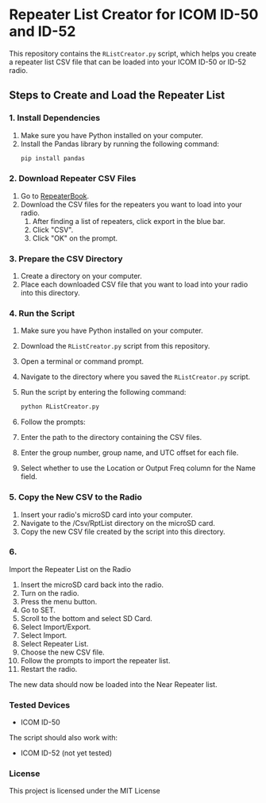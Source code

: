 # Repeater List Creator for ICOM ID-50 and ID-52

This repository contains the `RListCreator.py` script, which helps you create a repeater list CSV file that can be loaded into your ICOM ID-50 or ID-52 radio.

## Steps to Create and Load the Repeater List

### 1. Install Dependencies
1. Make sure you have Python installed on your computer.
2. Install the Pandas library by running the following command:
   ```sh
   pip install pandas
   ```

### 2. Download Repeater CSV Files
1. Go to [RepeaterBook](https://www.repeaterbook.com/).
2. Download the CSV files for the repeaters you want to load into your radio.
   1. After finding a list of repeaters, click export in the blue bar.
   2. Click "CSV".
   3. Click "OK" on the prompt.

### 3. Prepare the CSV Directory
1. Create a directory on your computer.
2. Place each downloaded CSV file that you want to load into your radio into this directory.

### 4. Run the Script
1. Make sure you have Python installed on your computer.
2. Download the `RListCreator.py` script from this repository.
3. Open a terminal or command prompt.
4. Navigate to the directory where you saved the `RListCreator.py` script.
5. Run the script by entering the following command:
   ```sh
   python RListCreator.py
   ```
6. Follow the prompts:

1. Enter the path to the directory containing the CSV files.
2. Enter the group number, group name, and UTC offset for each file.
3. Select whether to use the Location or Output Freq column for the Name field.

### 5. Copy the New CSV to the Radio

1. Insert your radio's microSD card into your computer.
2. Navigate to the <radio model>/Csv/RptList directory on the microSD card.
3. Copy the new CSV file created by the script into this directory.

### 6. 
Import the Repeater List on the Radio

1. Insert the microSD card back into the radio.
2. Turn on the radio.
3. Press the menu button.
4. Go to SET.
5. Scroll to the bottom and select SD Card.
6. Select Import/Export. 
7. Select Import. 
8. Select Repeater List. 
9. Choose the new CSV file. 
10. Follow the prompts to import the repeater list. 
11. Restart the radio.

The new data should now be loaded into the Near Repeater list.

### Tested Devices

* ICOM ID-50

The script should also work with:

* ICOM ID-52 (not yet tested)

### License

This project is licensed under the MIT License